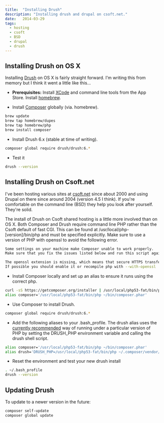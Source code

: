 ```yaml
---
title:  "Installing Drush"
description: "Installing drush and drupal on csoft.net."
date:   2014-03-29
tags: 
  - hosting
  - csoft
  - BSD
  - drupal
  - drush
---
```


## Installing Drush on OS X

Installing [Drush](https://github.com/drush-ops/drush) on OS X is fairly straight forward. I'm writing this from memory but I think it went a little like this...

* **Prerequisites:** Install [XCode](https://itunes.apple.com/au/app/xcode/id497799835?mt=12) and command line tools from the App Store. Install [homebrew](http://brew.sh/).

* Install [Composer](https://getcomposer.org/doc/00-intro.md#globally-on-osx-via-homebrew-) globally (via. homebrew).

```bash
brew update
brew tap homebrew/dupes
brew tap homebrew/php
brew install composer
```

* Install Drush 6.x (stable at time of writing).

```bash
composer global require drush/drush:6.*
```

* Test it

```bash
drush --version
```

## Installing Drush on Csoft.net

I've been hosting various sites at [csoft.net](https://www.csoft.net) since about 2000 and using Drupal on there since around 2004 (version 4.5 I think). If you're comfortable on the command line (BSD) they help you look after yourself. They're solid.

The install of Drush on Csoft shared hosting is a little more involved than on OS X. Both Composer and Drush require command line PHP rather than the Csoft default of fast CGI. This can be found at /usr/local/php-[version]/bin/php and must be specified explicitly. Make sure to use a version of PHP with openssl to avoid the following error.

```bash
Some settings on your machine make Composer unable to work properly.
Make sure that you fix the issues listed below and run this script again:

The openssl extension is missing, which means that secure HTTPS transfers are impossible.
If possible you should enable it or recompile php with --with-openssl
```

* Install Composer locally and set up an alias to ensure it runs using the correct php. 

```bash
curl -sS https://getcomposer.org/installer | /usr/local/php53-fat/bin/php -- --install-dir=bin
alias composer='/usr/local/php53-fat/bin/php ~/bin/composer.phar'
```

* Use Composer to install Drush.

```bash
composer global require drush/drush:6.*
```

* Add the following aliases to your .bash_profile. The drush alias uses the [currently recommended](https://drupal.org/node/1302418) way of running under a particular version of PHP by setting the DRUSH_PHP environment variable and calling the drush shell script.

```bash
alias composer='/usr/local/php53-fat/bin/php ~/bin/composer.phar'
alias drush='DRUSH_PHP=/usr/local/php53-fat/bin/php ~/.composer/vendor/drush/drush/drush'
```

* Reset the environment and test your new drush install

```bash
. ~/.bash_profile
drush --version
```

## Updating Drush

To update to a newer version in the future:

```bash
composer self-update
composer global update
```
